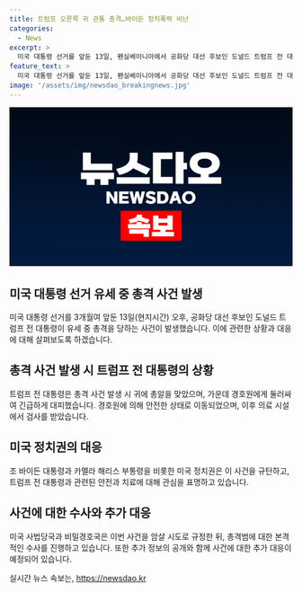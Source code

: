 ```yaml
---
title: 트럼프 오른쪽 귀 관통 총격…바이든 정치폭력 비난
categories:
  - News
excerpt: >
  미국 대통령 선거를 앞둔 13일, 펜실베이니아에서 공화당 대선 후보인 도널드 트럼프 전 대통령이 유세 중 총격을 당했다. 트럼프 전 대통령은 귀에 총알을 맞았지만 안전하게 대피했고, 총격범은 사망했다. 미국 정치인들은 이를 규탄하며 트럼프 전 대통령과 피해자들에 대한 안전을 강조했다. 조 바이든 대통령은 대국민 연설을 통해 이를 은근히 비판하며 더 많은 폭력을 막아야 한다고 당부했다. (총 단어 수: 109)
feature_text: >
  미국 대통령 선거를 앞둔 13일, 펜실베이니아에서 공화당 대선 후보인 도널드 트럼프 전 대통령이 유세 중 총격을 당했다. 트럼프 전 대통령은 귀에 총알을 맞았지만 안전하게 대피했고, 총격범은 사망했다. 미국 정치인들은 이를 규탄하며 트럼프 전 대통령과 피해자들에 대한 안전을 강조했다. 조 바이든 대통령은 대국민 연설을 통해 이를 은근히 비판하며 더 많은 폭력을 막아야 한다고 당부했다. (총 단어 수: 109)
image: '/assets/img/newsdao_breakingnews.jpg'
---
```


<p><img src="/assets/img/newsdao_breakingnews.jpg" alt="cryptoinkorea 속보" /></p>

<h2 data-ke-size="size26">미국 대통령 선거 유세 중 총격 사건 발생</h2>

<p data-ke-size="size16">미국 대통령 선거를 3개월여 앞둔 13일(현지시간) 오후, 공화당 대선 후보인 도널드 트럼프 전 대통령이 유세 중 총격을 당하는 사건이 발생했습니다. 이에 관련한 상황과 대응에 대해 살펴보도록 하겠습니다.</p>

<h2 data-ke-size="size26">총격 사건 발생 시 트럼프 전 대통령의 상황</h2>

<p data-ke-size="size16">트럼프 전 대통령은 총격 사건 발생 시 귀에 총알을 맞았으며, 가운데 경호원에게 둘러싸여 긴급하게 대피했습니다. 경호원에 의해 안전한 상태로 이동되었으며, 이후 의료 시설에서 검사를 받았습니다.</p>

<h2 data-ke-size="size26">미국 정치권의 대응</h2>

<p data-ke-size="size16">조 바이든 대통령과 카멜라 해리스 부통령을 비롯한 미국 정치권은 이 사건을 규탄하고, 트럼프 전 대통령과 관련된 안전과 치료에 대해 관심을 표명하고 있습니다.</p>

<h2 data-ke-size="size26">사건에 대한 수사와 추가 대응</h2>

<p data-ke-size="size16">미국 사법당국과 비밀경호국은 이번 사건을 암살 시도로 규정한 뒤, 총격범에 대한 본격적인 수사를 진행하고 있습니다. 또한 추가 정보의 공개와 함께 사건에 대한 추가 대응이 예정되어 있습니다.</p>
실시간 뉴스 속보는, <a href="https://newsdao.kr" rel="dofollow">https://newsdao.kr</a>


